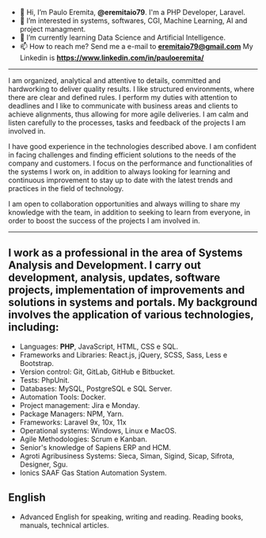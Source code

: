 * 👋 Hi, I’m Paulo Eremita, **@eremitaio79**. I'm a PHP Developer, Laravel.
* 👀 I’m interested in systems, softwares, CGI, Machine Learning, AI and project managment.
* 🌱 I’m currently learning Data Science and Artificial Intelligence.
* 📫 How to reach me? Send me a e-mail to **eremitaio79@gmail.com**
My Linkedin is **https://www.linkedin.com/in/pauloeremita/**

---

I am organized, analytical and attentive to details, committed and hardworking to deliver quality results. I like structured environments, where there are clear and defined rules. I perform my duties with attention to deadlines and I like to communicate with business areas and clients to achieve alignments, thus allowing for more agile deliveries. I am calm and listen carefully to the processes, tasks and feedback of the projects I am involved in.

I have good experience in the technologies described above. I am confident in facing challenges and finding efficient solutions to the needs of the company and customers. I focus on the performance and functionalities of the systems I work on, in addition to always looking for learning and continuous improvement to stay up to date with the latest trends and practices in the field of technology.

I am open to collaboration opportunities and always willing to share my knowledge with the team, in addition to seeking to learn from everyone, in order to boost the success of the projects I am involved in.

---

## I work as a professional in the area of Systems Analysis and Development. I carry out development, analysis, updates, software projects, implementation of improvements and solutions in systems and portals. My background involves the application of various technologies, including:

* Languages: **PHP**, JavaScript, HTML, CSS e SQL.
* Frameworks and Libraries: React.js, jQuery, SCSS, Sass, Less e Bootstrap.
* Version control: Git, GitLab, GitHub e Bitbucket.
* Tests: PhpUnit.
* Databases: MySQL, PostgreSQL e SQL Server.
* Automation Tools: Docker.
* Project management: Jira e Monday.
* Package Managers: NPM, Yarn.
* Frameworks: Laravel 9x, 10x, 11x
* Operational systems: Windows, Linux e MacOS.
* Agile Methodologies: Scrum e Kanban.
* Senior's knowledge of Sapiens ERP and HCM.
* Agroti Agribusiness Systems: Sieca, Siman, Sigind, Sicap, Sifrota, Designer, Sgu.
* Ionics SAAF Gas Station Automation System.

## English
* Advanced English for speaking, writing and reading. Reading books, manuals, technical articles.

<!---
eremitaio79/eremitaio79 is a ✨ special ✨ repository because its `README.md` (this file) appears on your GitHub profile.
You can click the Preview link to take a look at your changes.
--->
